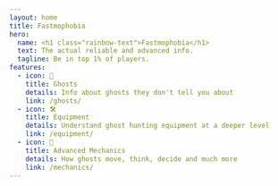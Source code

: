 ```yaml
---
layout: home
title: Fastmophobia
hero:
  name: <h1 class="rainbow-text">Fastmophobia</h1>
  text: The actual reliable and advanced info.
  tagline: Be in top 1% of players.
features:
  - icon: 👻
    title: Ghosts
    details: Info about ghosts they don't tell you about
    link: /ghosts/
  - icon: 🛠️
    title: Equipment
    details: Understand ghost hunting equipment at a deeper level
    link: /equipment/
  - icon: 🧠
    title: Advanced Mechanics
    details: How ghosts move, think, decide and much more
    link: /mechanics/
---
```

